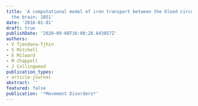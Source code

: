 ```yaml
---
title: 'A computational model of iron transport between the blood circulation and
  the brain: 1851'
date: '2016-01-01'
draft: true
publishDate: '2020-09-08T16:00:28.843857Z'
authors:
- V Tjendana-Tjhin
- S Mitchell
- E Milward
- M Chappell
- J Collingwood
publication_types:
- article-journal
abstract: ''
featured: false
publication: '*Movement Disorders*'
---
```


